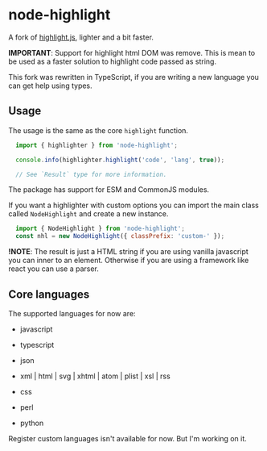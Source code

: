 # node-highlight

A fork of [highlight.js](https://github.com/highlightjs/highlight.js), lighter and a bit faster.

**IMPORTANT**:
Support for highlight html DOM was remove. This is mean to be used as a faster solution to highlight code passed as string.

This fork was rewritten in TypeScript, if you are writing a new language you
can get help using types.

## Usage

The usage is the same as the core `highlight` function.

```javascript
  import { highlighter } from 'node-highlight';

  console.info(highlighter.highlight('code', 'lang', true));

  // See `Result` type for more information.
```

The package has support for ESM and CommonJS modules.

If you want a highlighter with custom options you can import the
main class called `NodeHighlight` and create a new instance.

```javascript
  import { NodeHighlight } from 'node-highlight';
  const nhl = new NodeHighlight({ classPrefix: 'custom-' });
```

**!NOTE**: The result is just a HTML string if you are using vanilla javascript you can inner to an element. Otherwise if you are using a framework like react you can use a parser.

## Core languages

The supported languages for now are:

- javascript

- typescript

- json

- xml | html | svg | xhtml | atom | plist | xsl | rss

- css

- perl

- python

Register custom languages isn't available for now. But I'm working on it.

